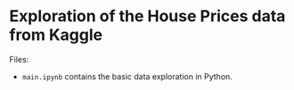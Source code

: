 # Exploration of the House Prices data from Kaggle

Files:
- `main.ipynb` contains the basic data exploration in Python.
